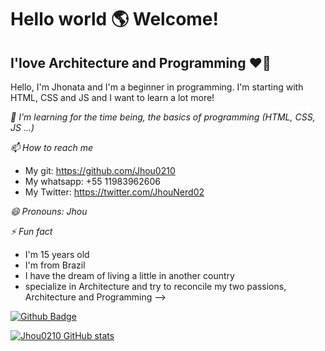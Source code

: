 # Hello world 🌎 Welcome!

## I'love Architecture and Programming ❤️📖

Hello, I'm Jhonata and I'm a beginner in programming. I'm starting with HTML, CSS and JS and I want to learn a lot more!

 *🌱 I'm learning for the time being, the basics of programming (HTML, CSS, JS ...)*

*📫 How to reach me*
 * My git: https://github.com/Jhou0210
 * My whatsapp: +55 11983962606
 * My Twitter: https://twitter.com/JhouNerd02

*😄 Pronouns: Jhou*

*⚡ Fun fact*
 * I'm 15 years old
 *  I'm from Brazil
 *  I have the dream of living a little in another country
 *  specialize in Architecture and try to reconcile my two passions, Architecture and Programming
-->

[![Github Badge](https://img.shields.io/badge/-Github-000?style=flat-square&logo=Github&logoColor=white&link=LINK_GIT)](LINK_GIT)

[![Jhou0210 GitHub stats](https://github-readme-stats.vercel.app/api?username=Jhou0210)](https://github.com/Jhou0210/github-readme-stats)
